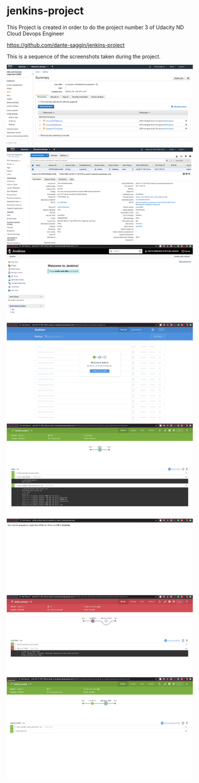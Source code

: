 # jenkins-project
This Project is created in order to do the project number 3 of Udacity ND Cloud Devops Engineer

https://github.com/dante-saggin/jenkins-project

This is a sequence of the screenshots taken during the project.

![img-1](screenshot/screenshot-01.png)
![img-2](screenshot/screenshot-02.png)
![img-3](screenshot/screenshot-03.png)
![img-4](screenshot/screenshot-04.png)
![img-5](screenshot/screenshot-05.png)
![img-6](screenshot/screenshot-06.png)
![img-7](screenshot/screenshot-07.png)
![img-8](screenshot/screenshot-08.png)
